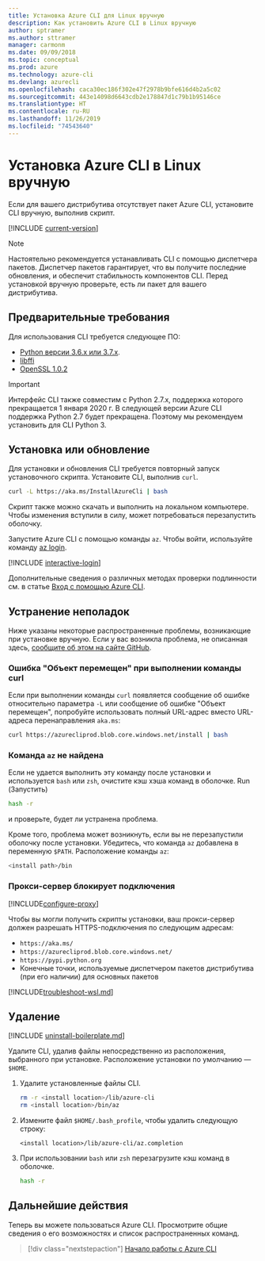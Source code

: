 ```yaml
---
title: Установка Azure CLI для Linux вручную
description: Как установить Azure CLI в Linux вручную
author: sptramer
ms.author: sttramer
manager: carmonm
ms.date: 09/09/2018
ms.topic: conceptual
ms.prod: azure
ms.technology: azure-cli
ms.devlang: azurecli
ms.openlocfilehash: caca30ec186f302e47f2978b9bfe616d4b2a5c02
ms.sourcegitcommit: 443e14098d6643cdb2e178847d1c79b1b95146ce
ms.translationtype: HT
ms.contentlocale: ru-RU
ms.lasthandoff: 11/26/2019
ms.locfileid: "74543640"
---
```

# <a name="install-azure-cli-on-linux-manually"></a>Установка Azure CLI в Linux вручную

Если для вашего дистрибутива отсутствует пакет Azure CLI, установите CLI вручную, выполнив скрипт.

[!INCLUDE [current-version](includes/current-version.md)]

> [!NOTE]
> Настоятельно рекомендуется устанавливать CLI с помощью диспетчера пакетов. Диспетчер пакетов гарантирует, что вы получите последние обновления, и обеспечит стабильность компонентов CLI. Перед установкой вручную проверьте, есть ли пакет для вашего дистрибутива.

## <a name="prerequisites"></a>Предварительные требования

Для использования CLI требуется следующее ПО:

* [Python версии 3.6.x или 3.7.x](https://www.python.org/downloads/). 
* [libffi](https://sourceware.org/libffi/)
* [OpenSSL 1.0.2](https://www.openssl.org/source/)

> [!IMPORTANT]
>
> Интерфейс CLI также совместим с Python 2.7.x, поддержка которого прекращается 1 января 2020 г. В следующей версии Azure CLI поддержка Python 2.7 будет прекращена. Поэтому мы рекомендуем установить для CLI Python 3. 

## <a name="install-or-update"></a>Установка или обновление

Для установки и обновления CLI требуется повторный запуск установочного скрипта. Установите CLI, выполнив `curl`.

```bash
curl -L https://aka.ms/InstallAzureCli | bash
```

Скрипт также можно скачать и выполнить на локальном компьютере. Чтобы изменения вступили в силу, может потребоваться перезапустить оболочку.

Запустите Azure CLI с помощью команды `az`. Чтобы войти, используйте команду [az login](/cli/azure/reference-index#az-login).

[!INCLUDE [interactive-login](includes/interactive-login.md)]

Дополнительные сведения о различных методах проверки подлинности см. в статье [Вход с помощью Azure CLI](authenticate-azure-cli.md).

## <a name="troubleshooting"></a>Устранение неполадок

Ниже указаны некоторые распространенные проблемы, возникающие при установке вручную. Если у вас возникла проблема, не описанная здесь, [сообщите об этом на сайте GitHub](https://github.com/Azure/azure-cli/issues).

### <a name="curl-object-moved-error"></a>Ошибка "Объект перемещен" при выполнении команды curl

Если при выполнении команды `curl` появляется сообщение об ошибке относительно параметра `-L` или сообщение об ошибке "Объект перемещен", попробуйте использовать полный URL-адрес вместо URL-адреса перенаправления `aka.ms`:

```bash
curl https://azurecliprod.blob.core.windows.net/install | bash
```

### <a name="az-command-not-found"></a>Команда `az` не найдена

Если не удается выполнить эту команду после установки и используется `bash` или `zsh`, очистите кэш хэша команд в оболочке. Run (Запустить)

```bash
hash -r
```

и проверьте, будет ли устранена проблема.

Кроме того, проблема может возникнуть, если вы не перезапустили оболочку после установки. Убедитесь, что команда `az` добавлена в переменную `$PATH`. Расположение команды `az`:

```bash
<install path>/bin
```

### <a name="proxy-blocks-connection"></a>Прокси-сервер блокирует подключения

[!INCLUDE[configure-proxy](includes/configure-proxy.md)]

Чтобы вы могли получить скрипты установки, ваш прокси-сервер должен разрешать HTTPS-подключения по следующим адресам:

* `https://aka.ms/`
* `https://azurecliprod.blob.core.windows.net/`
* `https://pypi.python.org`
* Конечные точки, используемые диспетчером пакетов дистрибутива (при его наличии) для основных пакетов

[!INCLUDE[troubleshoot-wsl.md](includes/troubleshoot-wsl.md)]

## <a name="uninstall"></a>Удаление

[!INCLUDE [uninstall-boilerplate.md](includes/uninstall-boilerplate.md)]

Удалите CLI, удалив файлы непосредственно из расположения, выбранного при установке. Расположение установки по умолчанию — `$HOME`.

1. Удалите установленные файлы CLI.

   ```bash
   rm -r <install location>/lib/azure-cli
   rm <install location>/bin/az
   ```

2. Измените файл `$HOME/.bash_profile`, чтобы удалить следующую строку:

   ```text
   <install location>/lib/azure-cli/az.completion
   ```

3. При использовании `bash` или `zsh` перезагрузите кэш команд в оболочке.

   ```bash
   hash -r
   ```

## <a name="next-steps"></a>Дальнейшие действия

Теперь вы можете пользоваться Azure CLI. Просмотрите общие сведения о его возможностях и список распространенных команд.

> [!div class="nextstepaction"]
> [Начало работы с Azure CLI](get-started-with-azure-cli.md)
